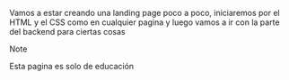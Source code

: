 Vamos a estar creando una landing page poco a poco, iniciaremos por el HTML y el CSS como en cualquier pagina y luego vamos a ir con la parte del backend para ciertas cosas

>[!NOTE]
>
>Esta pagina es solo de educación
